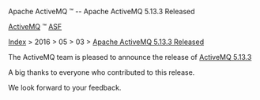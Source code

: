 Apache ActiveMQ ™ -- Apache ActiveMQ 5.13.3 Released 

[ActiveMQ](http://activemq.apache.org "The most popular and powerful open source Message Broker") ™ [ASF](http://www.apache.org "The Apache Software Foundation")

[Index](../../../index.html) > 2016 > 05 > 03 > [Apache ActiveMQ 5.13.3 Released](apache-activemq-5133-released.html)


The ActiveMQ team is pleased to announce the release of [ActiveMQ 5.13.3](http://activemq.apache.org/activemq-5133-release.html)

A big thanks to everyone who contributed to this release.

We look forward to your feedback.

